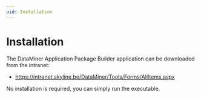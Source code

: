 ```yaml
---
uid: Installation
---
```


# Installation

The DataMiner Application Package Builder application can be downloaded from the intranet:

- <https://intranet.skyline.be/DataMiner/Tools/Forms/AllItems.aspx>

No installation is required, you can simply run the executable.
